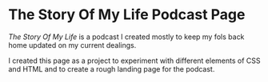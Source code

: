 # The Story Of My Life Podcast Page

<em>The Story Of My Life</em> is a podcast I created mostly to keep my fols back home updated on my current dealings.

I created this page as a project to experiment with different elements of CSS and HTML and to create a rough landing page for the podcast.
